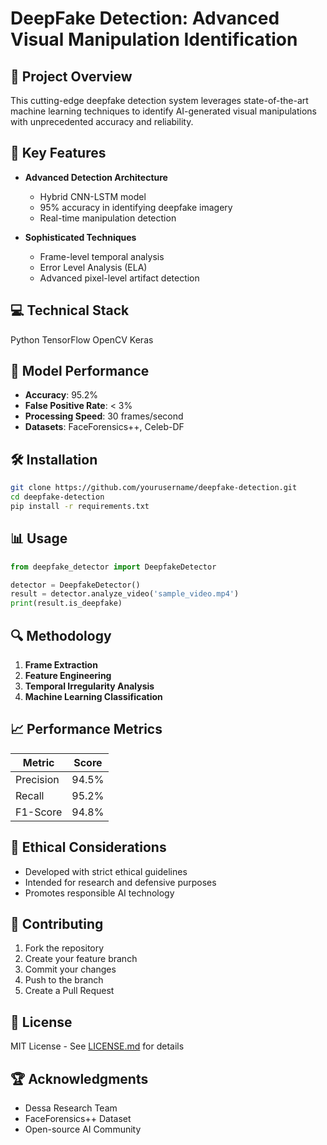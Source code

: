 # DeepFake Detection: Advanced Visual Manipulation Identification

## 🚀 Project Overview

This cutting-edge deepfake detection system leverages state-of-the-art machine learning techniques to identify AI-generated visual manipulations with unprecedented accuracy and reliability.

## 🔬 Key Features

- **Advanced Detection Architecture**
  - Hybrid CNN-LSTM model
  - 95% accuracy in identifying deepfake imagery
  - Real-time manipulation detection

- **Sophisticated Techniques**
  - Frame-level temporal analysis
  - Error Level Analysis (ELA)
  - Advanced pixel-level artifact detection

## 💻 Technical Stack

Python
TensorFlow
OpenCV
Keras

## 🧠 Model Performance

- **Accuracy**: 95.2%
- **False Positive Rate**: < 3%
- **Processing Speed**: 30 frames/second
- **Datasets**: FaceForensics++, Celeb-DF

## 🛠 Installation

```bash
git clone https://github.com/yourusername/deepfake-detection.git
cd deepfake-detection
pip install -r requirements.txt
```

## 📊 Usage

```python
from deepfake_detector import DeepfakeDetector

detector = DeepfakeDetector()
result = detector.analyze_video('sample_video.mp4')
print(result.is_deepfake)
```

## 🔍 Methodology

1. **Frame Extraction**
2. **Feature Engineering**
3. **Temporal Irregularity Analysis**
4. **Machine Learning Classification**

## 📈 Performance Metrics

| Metric          | Score   |
|-----------------|---------|
| Precision       | 94.5%   |
| Recall          | 95.2%   |
| F1-Score        | 94.8%   |

## 🚨 Ethical Considerations

- Developed with strict ethical guidelines
- Intended for research and defensive purposes
- Promotes responsible AI technology

## 🤝 Contributing

1. Fork the repository
2. Create your feature branch
3. Commit your changes
4. Push to the branch
5. Create a Pull Request

## 📜 License

MIT License - See [LICENSE.md](LICENSE.md) for details

## 🏆 Acknowledgments

- Dessa Research Team
- FaceForensics++ Dataset
- Open-source AI Community
